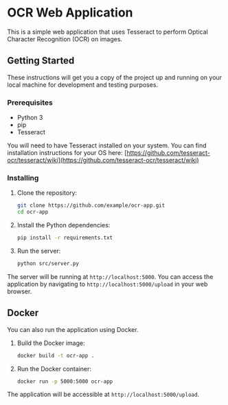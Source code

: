 # OCR Web Application

This is a simple web application that uses Tesseract to perform Optical Character Recognition (OCR) on images.

## Getting Started

These instructions will get you a copy of the project up and running on your local machine for development and testing purposes.

### Prerequisites

* Python 3
* pip
* Tesseract

You will need to have Tesseract installed on your system. You can find installation instructions for your OS here: [https://github.com/tesseract-ocr/tesseract/wiki](https://github.com/tesseract-ocr/tesseract/wiki)

### Installing

1. Clone the repository:
   ```bash
   git clone https://github.com/example/ocr-app.git
   cd ocr-app
   ```

2. Install the Python dependencies:
   ```bash
   pip install -r requirements.txt
   ```

3. Run the server:
   ```bash
   python src/server.py
   ```

The server will be running at `http://localhost:5000`. You can access the application by navigating to `http://localhost:5000/upload` in your web browser.

## Docker

You can also run the application using Docker.

1. Build the Docker image:
   ```bash
   docker build -t ocr-app .
   ```

2. Run the Docker container:
   ```bash
   docker run -p 5000:5000 ocr-app
   ```

The application will be accessible at `http://localhost:5000/upload`.
